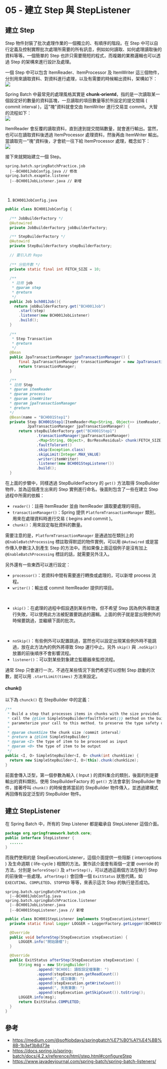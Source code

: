 # 05 - 建立 Step 與 StepListener

## 建立 Step
Step 物件封裝了批次處理作業的一個獨立的、有順序的階段。在 Step 中可以自行定義及控制實際批次處理所需要的所有訊息，例如如何讀取、如何處理讀取後的資料等等。一個簡單的 Step 也許只需要簡短的程式，而複雜的業務邏輯也可以透過 Step 的架構來進行設計及處理。

一個 Step 中可以包含 ItemReader、ItemProcessor 及 ItemWriter 這三個物件，分別用來讀取資料、對資料進行處理，以及有需要的時候輸出資料，架構如下：<br/>
![](/images/5-1.png)

Spring Batch 中最常見的處理風格其實是 **chunk-orientd**，指的是一次讀取某一個設定好的數量的資料區塊，一旦讀取的項目數量等於所設定的提交間隔 ( commit interval )，這"塊"資料就會交由 ItemWriter 進行交易並 commit。大智的流程如下：<br/>
![](/images/5-2.png)

ItemReader 會反覆的讀取資料，直到達到提交間隔數量，就會進行輸出。當然，也可以在讀取資料後透過 ItemProcessor 處理資料，然後再由 ItemWriter 輸出。當讀取完一"塊"資料後，才會統一往下給 ItemProcessor 處理，概念如下：<br/>
![](/images/5-3.png)

接下來就開始建立一個 Step。
```
spring.batch.springBatchPractice.job
  |--BCH001JobConfig.java // 修改
spring.batch.exapmle.listener 
  |--BCH001JobListener.java // 新增
```
<br/>

1. `BCH001JobConfig.java`
```java
public class BCH001JobConfig {
  
  /** JobBuilderFactory */
  @Autowired
  private JobBuilderFactory jobBuilderFactory;

  /** StepBuilderFactory */
  @Autowird
  private StepBuilderFactory stepBuilderFactory;
  
  // 要引入的 Repo
  
  /** 分批件數 */
  private static final int FETCH_SIZE = 10;
  
  /**
   * 註冊 job
   * @param step
   * @return
   */
  public Job bch001Job(){
    return jobBuilderFactory.get("BCH001Job")
      .start(step)
      .listener(new BCH001JobListener)
      .build();
  }
  
  /**
   * Step Transaction
   * @return
   */
  @Bean
  public JpaTransactionManager jpaTransactionManager() {
      final JpaTransactionManager transactionManager = new JpaTransactionManager();
      return transactionManager;
  }

  /**
  * 註冊 Step
  * @param itemReader
  * @param process
  * @param itemWriter
  * @param jpaTransactionManager
  * @return
  */
  @Bean(name = "BCH001Step1")
  private Step BCH001Step1(ItemReader<Map<String, Object>> itemReader, BCH001Processor process, ItemWriter<BsrResvResidual> itemWriter,
          JpaTransactionManager jpaTransactionManager) {
      return stepBuilderFactory.get("BCH001Step1")
              .transactionManager(jpaTransactionManager)
              .<Map<String, Object>, BsrResvResidual> chunk(FETCH_SIZE)
              .faultTolerant()
              .skip(Exception.class)
              .skipLimit(Integer.MAX_VALUE)
              .writer(itemWriter)
              .listener(new BCH001StepListener())
              .build();
  }
```

在上面的步驟中，同樣透過 StepBuilderFactory 的 `get()` 方法取得 StepBuilder 物件，並為這個產生出來的 Step 實例進行命名。後面則包含了一些在建立 Step 過程中所需的依賴：
* `reader()`：註冊 ItemReader 並由 ItemReader 讀取要處理的項目。
* `transactionManager()`：Spring 提供 `PlatformTransactionManager` 類別，用來在處理資料時進行交易 ( begins and commit )。
* `chunk()`：用來設定每批資料的數量。

需要注意的是，`PlatformTransactionManager` 是通過加在類別上的 `@EnableBatchProcessing` 標註取得默認的物件實例，可以用 `@Autowired` 或是當作傳入參數注入到產生 Step 的方法中。而如果像上面這個例子是沒有加上 `@EnableBatchProcessing` 標註的話，就需要另外注入。

另外還有一些東西可以進行設定：
* `processor()`：若資料中間有需要進行轉換或處理的，可以新增 process 流程。
* `writer()`：輸出或 commit ItemReader 提供的項目。
<br/>

* `skip()`：在處理的過程中假設遇到某些作物，但不希望 Step 因為例外導致運行失敗，可以使用此方法被配置要跳過的邏輯。上面的例子就是當出現例外的時候要跳過，並繼續下面的批次。
<br/>

* `noSkip()`：有些例外可以配置跳過，當然也可以設定出現某些例外時不能跳過，放在此方法內的例外將導致 Step 運行中止。另外 `skip()` 與 `.noSkip()` 放置的前後順序不會影響流程。
* `listener()`：可以對某些對象建立監聽器來監控流程。

通常 Step 只會運行一次，不過在某些情況下我們希望可以控制 Step 啟動的次數，就可以用 `.startLimit(times)` 方法來設定。

#### chunk()
以下為 `chunck()` 在 StepBuilder 中的定義：
```java
/**
 * Build a step that processes items in chunks with the size provided. To extend the step to being fault tolerant,
 * call the {@link SimpleStepBuilder#faultTolerant()} method on the builder. In most cases you will want to
 * parameterize your call to this method, to preserve the type safety of your readers and writers, e.g.
 *
 * @param chunkSize the chunk size (commit interval)
 * @return a {@link SimpleStepBuilder}
 * @param <I> the type of item to be processed as input
 * @param <O> the type of item to be output
 */
public <I, O> SimpleStepBuilder<I, O> chunk(int chunkSize) {
  return new SimpleStepBuilder<I, O>(this).chunk(chunkSize);
}
```
前面會傳入泛型，第一個參數為輸入 ( Input ) 的資料集合的類別，後面的則是要輸出的資料類別。使用 StepBuilderFactory 的 `get()` 方法會拿到 StepBuilder 物件，接著呼叫 `chunk()` 的時候會將當前的 StepBuilder 物件傳入，並透過建構式再回傳有設定泛型的 StepBuilder 物件。
<br/>

## 建立 StepListener
在 Spring Batch 中，所有的 Step Listener 都是繼承自 StepListener 這個介面。
```java
package org.springframework.batch.core;
public interface StepListener {
  ......
}
```

而我們使用的是 StepExecutionListener，這個介面提供一些阻斷 ( interceptions ) 及生命週期 ( life-cycle ) 相關的方法。實作該介面會有兩個一定要 override 的方法，分別是 `beforeStep()` 及 `afterStep()`，可以透過這兩個方法在執行 Step 的前後做一些處理。`afterStep()` 會回傳一個 `ExitStatus` 狀態代碼，如 `EXECUTING`、`COMPLETED`、`STOPPED` 等等，來表示這次 Step 的執行是否成功。

```
spring.batch.springBatchPractice.job
  |--BCH001JobConfig.java
spring.batch.springBatchPractice.listener 
  |--BCH001JobListener.java
  |--BCH001StepListener.java // 新增
```

```java
public class BCH001StepListener implements StepExecutionListener{
  private static final Logger LOGGER = LoggerFactory.getLogger(BCH001StepListener.class);

  @Override
  public void beforeStep(StepExecution stepExecution) {
      LOGGER.info("開始讀檔");
  }

  @Override
  public ExitStatus afterStep(StepExecution stepExecution) {
      String msg = new StringBuilder()
              .append("BCH001: 讀取設定檔筆數: ")
              .append(stepExecution.getReadCount())
              .append(", 成功筆數: ")
              .append(stepExecution.getWriteCount())
              .append(", 失敗筆數: ")
              .append(stepExecution.getSkipCount()).toString();
      LOGGER.info(msg);
      return ExitStatus.COMPLETED;
  }
}
```

## 參考
* https://medium.com/@softjobdays/springbatch%E7%B0%A1%E4%BB%8B-1b3ef3b8d73e 
* https://docs.spring.io/spring-batch/docs/4.2.x/reference/html/step.html#configureStep
* https://www.javadevjournal.com/spring-batch/spring-batch-listeners/
